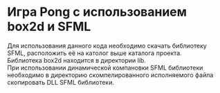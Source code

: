 # Игра Pong с использованием box2d и SFML

Для использования данного кода необходимо скачать библиотеку SFML, расположить её на католог выше каталога проекта.  
Библиотека box2d находится в директории lib.  
При использовании динамической компановки SFML библиотеки необходимо в директорию скомпелированного исполняемого файла скопировать DLL SFML библиотеки.
